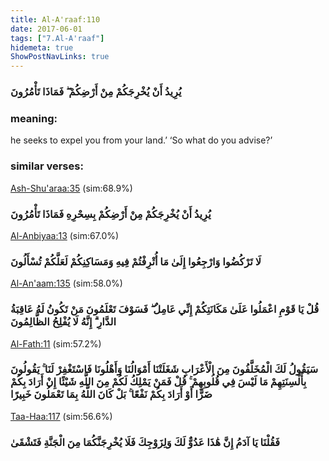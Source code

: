 ```yaml
---
title: Al-A'raaf:110
date: 2017-06-01
tags: ["7.Al-A'raaf"]
hidemeta: true 
ShowPostNavLinks: true 
---
```

### يُرِيدُ أَنْ يُخْرِجَكُمْ مِنْ أَرْضِكُمْ ۖ فَمَاذَا تَأْمُرُونَ
### meaning: 
he seeks to expel you from your land.’ ‘So what do you advise?’
### similar verses: 

[Ash-Shu'araa:35](/26/35) (sim:68.9%)

### يُرِيدُ أَنْ يُخْرِجَكُمْ مِنْ أَرْضِكُمْ بِسِحْرِهِ فَمَاذَا تَأْمُرُونَ

[Al-Anbiyaa:13](/21/13) (sim:67.0%)

### لَا تَرْكُضُوا وَارْجِعُوا إِلَىٰ مَا أُتْرِفْتُمْ فِيهِ وَمَسَاكِنِكُمْ لَعَلَّكُمْ تُسْأَلُونَ

[Al-An'aam:135](/6/135) (sim:58.0%)

### قُلْ يَا قَوْمِ اعْمَلُوا عَلَىٰ مَكَانَتِكُمْ إِنِّي عَامِلٌ ۖ فَسَوْفَ تَعْلَمُونَ مَنْ تَكُونُ لَهُ عَاقِبَةُ الدَّارِ ۗ إِنَّهُ لَا يُفْلِحُ الظَّالِمُونَ

[Al-Fath:11](/48/11) (sim:57.2%)

### سَيَقُولُ لَكَ الْمُخَلَّفُونَ مِنَ الْأَعْرَابِ شَغَلَتْنَا أَمْوَالُنَا وَأَهْلُونَا فَاسْتَغْفِرْ لَنَا ۚ يَقُولُونَ بِأَلْسِنَتِهِمْ مَا لَيْسَ فِي قُلُوبِهِمْ ۚ قُلْ فَمَنْ يَمْلِكُ لَكُمْ مِنَ اللَّهِ شَيْئًا إِنْ أَرَادَ بِكُمْ ضَرًّا أَوْ أَرَادَ بِكُمْ نَفْعًا ۚ بَلْ كَانَ اللَّهُ بِمَا تَعْمَلُونَ خَبِيرًا

[Taa-Haa:117](/20/117) (sim:56.6%)

### فَقُلْنَا يَا آدَمُ إِنَّ هَٰذَا عَدُوٌّ لَكَ وَلِزَوْجِكَ فَلَا يُخْرِجَنَّكُمَا مِنَ الْجَنَّةِ فَتَشْقَىٰ
